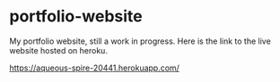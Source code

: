 # portfolio-website

My portfolio website, still a work in progress. Here is the link to the live website hosted on heroku. 

https://aqueous-spire-20441.herokuapp.com/
